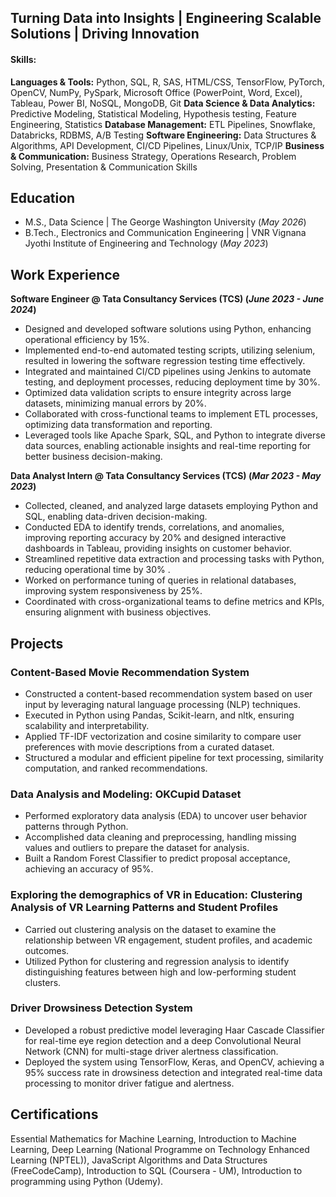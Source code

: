 ## Turning Data into Insights | Engineering Scalable Solutions | Driving Innovation

#### Skills: 

**Languages & Tools:** Python, SQL, R, SAS, HTML/CSS, TensorFlow, PyTorch, OpenCV, NumPy, PySpark, Microsoft Office (PowerPoint, Word, Excel), Tableau, Power BI, NoSQL, MongoDB, Git
**Data Science & Data Analytics:** Predictive Modeling, Statistical Modeling, Hypothesis testing, Feature Engineering, Statistics
**Database Management:** ETL Pipelines, Snowflake, Databricks, RDBMS, A/B Testing
**Software Engineering:** Data Structures & Algorithms, API Development, CI/CD Pipelines, Linux/Unix, TCP/IP
**Business & Communication:** Business Strategy, Operations Research, Problem Solving, Presentation & Communication Skills

## Education						       		
- M.S., Data Science	                     |    The George Washington University (_May 2026_)	 			        		
- B.Tech., Electronics and Communication Engineering             | VNR Vignana Jyothi Institute of Engineering and Technology (_May 2023_)

## Work Experience
**Software Engineer @ Tata Consultancy Services (TCS) (_June 2023 - June 2024_)**
-  Designed and developed software solutions using Python, enhancing operational efficiency by 15%.
-  Implemented end-to-end automated testing scripts, utilizing selenium, resulted in lowering the software regression testing time effectively.
-  Integrated and maintained CI/CD pipelines using Jenkins to automate testing, and deployment processes, reducing deployment time by 30%.
-  Optimized data validation scripts to ensure integrity across large datasets, minimizing manual errors by 20%.
-  Collaborated with cross-functional teams to implement ETL processes, optimizing data transformation and reporting.
-  Leveraged tools like Apache Spark, SQL, and Python to integrate diverse data sources, enabling actionable insights and real-time reporting
for better business decision-making.

**Data Analyst Intern  @ Tata Consultancy Services (TCS) (_Mar 2023 - May 2023_)**
- Collected, cleaned, and analyzed large datasets employing Python and SQL, enabling data-driven decision-making.
- Conducted EDA to identify trends, correlations, and anomalies, improving reporting accuracy by 20% and designed interactive dashboards
in Tableau, providing insights on customer behavior.
- Streamlined repetitive data extraction and processing tasks with Python, reducing operational time by 30% .
- Worked on performance tuning of queries in relational databases, improving system responsiveness by 25%.
- Coordinated with cross-organizational teams to define metrics and KPIs, ensuring alignment with business objectives.

## Projects
### Content-Based Movie Recommendation System

-  Constructed a content-based recommendation system based on user input by leveraging natural language processing (NLP) techniques.
-  Executed in Python using Pandas, Scikit-learn, and nltk, ensuring scalability and interpretability.
-  Applied TF-IDF vectorization and cosine similarity to compare user preferences with movie descriptions from a curated dataset.
-  Structured a modular and efficient pipeline for text processing, similarity computation, and ranked recommendations.


### Data Analysis and Modeling: OKCupid Dataset

-  Performed exploratory data analysis (EDA) to uncover user behavior patterns through Python.
-  Accomplished data cleaning and preprocessing, handling missing values and outliers to prepare the dataset for analysis.
-  Built a Random Forest Classifier to predict proposal acceptance, achieving an accuracy of 95%.

### Exploring the demographics of VR in Education: Clustering Analysis of VR Learning Patterns and Student Profiles

-  Carried out clustering analysis on the dataset to examine the relationship between VR engagement, student profiles, and academic outcomes.
-  Utilized Python for clustering and regression analysis to identify distinguishing features between high and low-performing student clusters.


### Driver Drowsiness Detection System

-  Developed a robust predictive model leveraging Haar Cascade Classifier for real-time eye region detection and a deep Convolutional Neural
Network (CNN) for multi-stage driver alertness classification.
-  Deployed the system using TensorFlow, Keras, and OpenCV, achieving a 95% success rate in drowsiness detection and integrated real-time data processing to monitor driver fatigue and alertness.

## Certifications

Essential Mathematics for Machine Learning, Introduction to Machine Learning, Deep Learning (National Programme on Technology Enhanced Learning (NPTEL)), 
JavaScript Algorithms and Data Structures (FreeCodeCamp), 
Introduction to SQL (Coursera - UM), 
Introduction to programming using Python (Udemy).
